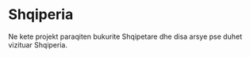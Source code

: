 # Shqiperia
Ne kete projekt paraqiten bukurite Shqipetare dhe disa arsye pse duhet vizituar Shqiperia.
